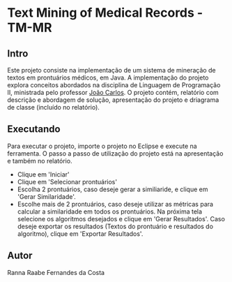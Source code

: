 # Text Mining of Medical Records - TM-MR

## Intro
Este projeto consiste na implementação de um sistema de mineração de textos em prontuários médicos, em Java.
A implementação do projeto explora conceitos abordados na disciplina de Linguagem de Programação II, ministrada pelo professor
[João Carlos](https://sigaa.ufrn.br/sigaa/public/docente/portal.jsf?siape=4351681). O projeto contém, relatório com descrição e abordagem de solução, apresentação do projeto e driagrama de classe
(incluído no relatório).

## Executando
Para executar o projeto, importe o projeto no Eclipse e execute na ferramenta. 
O passo a passo de utilização do projeto está na apresentação e também no relatório.

- Clique em 'Iniciar'
- Clique em 'Selecionar prontuários'
- Escolha 2 prontuários, caso deseje gerar a similiaride, e clique em 'Gerar Similaridade'. 
- Escolhe mais de 2 prontuários, caso deseje utilizar as métricas para calcular a similaridade em todos os prontuários. Na próxima tela selecione os algoritmos desejados e clique em 'Gerar Resultados'. Caso deseje exportar os resultados (Textos do prontuário e resultados do algoritmo), clique em 'Exportar Resultados'. 

## Autor
Ranna Raabe Fernandes da Costa
